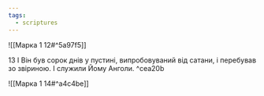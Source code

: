 ```yaml
---
tags:
  - scriptures
---
```


![[Марка 1 12#^5a97f5]]

13 І Він був сорок днів у пустині, випробовуваний від сатани, і перебував зо звіриною. І служили Йому Анголи. ^cea20b

![[Марка 1 14#^a4c4be]]
